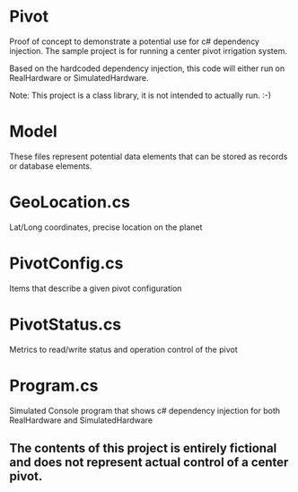 # Pivot

Proof of concept to demonstrate a potential use for c# dependency injection.
The sample project is for running a center pivot irrigation system.

Based on the hardcoded dependency injection, this code will either run on RealHardware or SimulatedHardware.

Note: This project is a class library, it is not intended to actually run.  :-)

# Model
These files represent potential data elements that can be stored as records or database elements.

# GeoLocation.cs
Lat/Long coordinates, precise location on the planet

# PivotConfig.cs
Items that describe a given pivot configuration

# PivotStatus.cs
Metrics to read/write status and operation control of the pivot

# Program.cs
Simulated Console program that shows c# dependency injection for both RealHardware and SimulatedHardware

## The contents of this project is entirely fictional and does not represent actual control of a center pivot.

